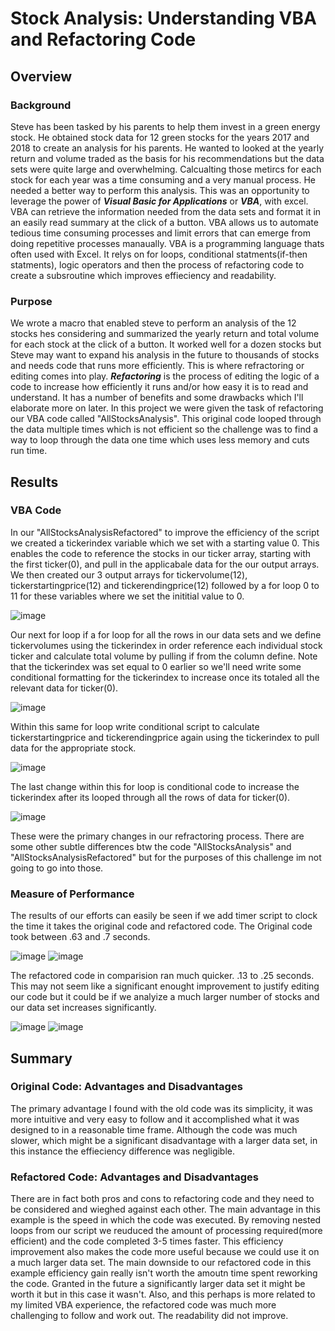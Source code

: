 # Stock Analysis: Understanding VBA and Refactoring Code
## Overview

### Background

Steve has been tasked by his parents to help them invest in a green energy stock. He obtained stock data for 12 green stocks for the years 2017 and 2018 to create an analysis for his parents. He wanted to looked at the yearly return and volume traded as the basis for his recommendations but the data sets were quite large and overwhelming. Calcualting those metircs for each stock for each year was a time consuming and a very manual process. He needed a better way to perform this analysis. This was an opportunity to leverage the power of __*Visual Basic for Applications*__ or __*VBA*__, with excel.  VBA can retrieve the information needed from the data sets and format it in an easily read summary at the click of a button. VBA allows us to automate tedious time consuming processes and limit errors that can emerge from doing repetitive processes manaually. VBA is a programming language thats often used with Excel. It relys on for loops, conditional statments(if-then statments), logic operators and then the process of refactoring code to create a subsroutine which improves effieciency and readability.

### Purpose

We wrote a macro that enabled steve to perform an analysis of the 12 stocks hes considering and summarized the yearly return and total volume for each stock at the click of a button. It worked well for a dozen stocks but Steve may want to expand his analysis in the future to thousands of stocks and needs code that runs more efficiently. This is where refractoring or editing comes into play. __*Refactoring*__ is the process of editing the logic of a code to increase how efficiently it runs and/or how easy it is to read and understand. It has a number of benefits and some drawbacks which I'll elaborate more on later. In this project we were given the task of refactoring our VBA code called "AllStocksAnalysis". This original code looped through the data multiple times which is not efficient so the challenge was to find a way to loop through the data one time which uses less memory and cuts run time. 


## Results

### VBA Code
In our "AllStocksAnalysisRefactored" to improve the efficiency of the script we created a tickerindex variable which we set with a starting value 0. This enables the code to reference the stocks in our ticker array, starting with the first ticker(0), and pull in the applicabale data for the our output arrays.   We then created our 3 output arrays for tickervolume(12), tickerstartingprice(12) and tickerendingprice(12) followed by a for loop 0 to 11 for these variables where we set the inititial value to 0.

![image](https://user-images.githubusercontent.com/107006216/176061968-31cc727e-5bb9-4f67-bfa7-4bd3c856333d.png)

Our next for loop if a for loop for all the rows in our data sets and we define tickervolumes using the tickerindex in order reference each individual stock ticker and calculate total volume by pulling if from the column define. Note that the tickerindex was set equal to 0 earlier so we'll need write some conditional formatting for the tickerindex to increase once its totaled all the relevant data for ticker(0).

![image](https://user-images.githubusercontent.com/107006216/176077581-674e6bb8-e79c-4e6f-a46c-93b4cb80750b.png)

Within this same for loop write conditional script to calculate tickerstartingprice and tickerendingprice again using the tickerindex to pull data for the appropriate stock.

![image](https://user-images.githubusercontent.com/107006216/176078569-d484287b-25c5-4915-98c7-7e15ef476725.png)

The last change within this for loop is conditional code to increase the tickerindex after its looped through all the rows of data for ticker(0).
 
![image](https://user-images.githubusercontent.com/107006216/176080027-31da7af6-680f-464b-9fbf-70aa411e9c7e.png)

These were the primary changes in our refractoring process. There are some other subtle differences btw the code "AllStocksAnalysis" and "AllStocksAnalysisRefactored"
but for the purposes of this challenge im not going to go into those.

### Measure of Performance

The results of our efforts can easily be seen if we add timer script to clock the time it takes the original code and refactored code.  The Original code took between .63 and .7 seconds. 

![image](https://user-images.githubusercontent.com/107006216/176082022-b359c673-5e08-4989-8166-81ae512972e0.png)
![image](https://user-images.githubusercontent.com/107006216/176082099-f71822de-530a-4d96-93ab-9aa71bff03e4.png)

The refactored code in comparision ran much quicker. .13 to .25 seconds. This may not seem like a significant enought improvement to justify editing our code but it could be if we analyize a much larger number of stocks and our data set increases significantly.

![image](https://user-images.githubusercontent.com/107006216/176082374-4b59bb5f-11e9-452e-a67a-f473b3483545.png)
![image](https://user-images.githubusercontent.com/107006216/176082645-2ffc2324-c6ad-4dda-865b-454f177abed4.png)

## Summary

### Original Code: Advantages and Disadvantages

The primary advantage I found with the old code was its simplicity, it was more intuitive and very easy to follow and it accomplished what it was designed to in a reasonable time frame.  Although the code was much slower, which might be a significant disadvantage with a larger data set, in this instance the effieciency difference was negligible.

### Refactored Code: Advantages and Disadvantages

There are in fact both pros and cons to refactoring code and they need to be considered and wieghed against each other.  The main advantage in this example is the speed in which the code was executed. By removing nested loops from our script we reuduced the amount of processing required(more efficient) and the code completed 3-5 times faster. This efficiency improvement also makes the code more useful because we could use it on a much larger data set.  The main downside to our refactored code in this example efficiency gain really isn't worth the amoutn time spent reworking the code.  Granted in the future a significantly larger data set it might be worth it but in this case it wasn't. Also, and this perhaps is more related to my limited VBA experience, the refactored code was much more challenging to follow and work out.  The readability did not improve.















